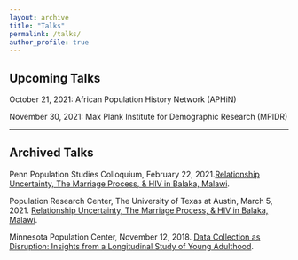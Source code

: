 ```yaml
---
layout: archive
title: "Talks"
permalink: /talks/
author_profile: true
---
```


## Upcoming Talks
October 21, 2021: African Population History Network (APHiN)

November 30, 2021: Max Plank Institute for Demographic Research (MPIDR)


_____ 
## Archived Talks

Penn Population Studies Colloquium, February 22, 2021.<a href="https://www.youtube.com/watch?v=T4pYC-M9bF8&t=3188s">Relationship Uncertainty, The Marriage Process, & HIV in Balaka, Malawi</a>.

Population Research Center, The University of Texas at Austin, March 5, 2021. <a href="https://www.youtube.com/watch?v=T1-SyI00_0Q">Relationship Uncertainty, The Marriage Process, & HIV in Balaka, Malawi</a>.

Minnesota Population Center, November 12, 2018. <a href="https://www.youtube.com/watch?v=ezb13umtzdg&t=496s">Data Collection as Disruption: Insights from a Longitudinal Study of Young Adulthood</a>.
